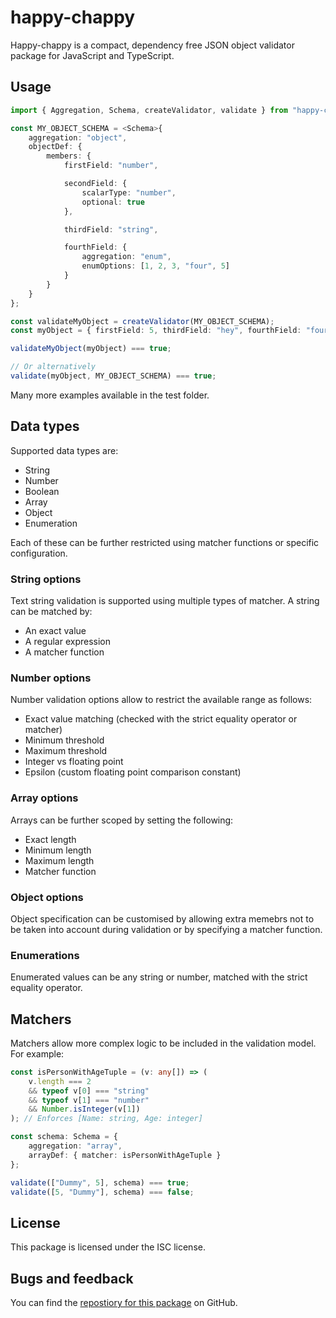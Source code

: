 # happy-chappy

Happy-chappy is a compact, dependency free JSON object validator package for JavaScript and TypeScript.

## Usage

```typescript
import { Aggregation, Schema, createValidator, validate } from "happy-chappy";

const MY_OBJECT_SCHEMA = <Schema>{
    aggregation: "object",
    objectDef: {
        members: {
            firstField: "number",

            secondField: {
                scalarType: "number",
                optional: true
            },

            thirdField: "string",

            fourthField: {
                aggregation: "enum",
                enumOptions: [1, 2, 3, "four", 5]
            }
        }
    }
};

const validateMyObject = createValidator(MY_OBJECT_SCHEMA);
const myObject = { firstField: 5, thirdField: "hey", fourthField: "four" };

validateMyObject(myObject) === true;

// Or alternatively
validate(myObject, MY_OBJECT_SCHEMA) === true;
```

Many more examples available in the test folder.

## Data types

Supported data types are:

* String
* Number
* Boolean
* Array
* Object
* Enumeration

Each of these can be further restricted using matcher functions or specific configuration.

### String options

Text string validation is supported using multiple types of matcher. A string can be matched by:

* An exact value
* A regular expression
* A matcher function

### Number options

Number validation options allow to restrict the available range as follows:

* Exact value matching (checked with the strict equality operator or matcher)
* Minimum threshold
* Maximum threshold
* Integer vs floating point
* Epsilon (custom floating point comparison constant)

### Array options

Arrays can be further scoped by setting the following:

* Exact length
* Minimum length
* Maximum length
* Matcher function

### Object options

Object specification can be customised by allowing extra memebrs not to be taken into account during validation or by specifying a matcher function.

### Enumerations

Enumerated values can be any string or number, matched with the strict equality operator.

## Matchers

Matchers allow more complex logic to be included in the validation model. For example:

```typescript
const isPersonWithAgeTuple = (v: any[]) => (
    v.length === 2
    && typeof v[0] === "string"
    && typeof v[1] === "number"
    && Number.isInteger(v[1])
); // Enforces [Name: string, Age: integer]

const schema: Schema = {
    aggregation: "array",
    arrayDef: { matcher: isPersonWithAgeTuple }
};

validate(["Dummy", 5], schema) === true;
validate([5, "Dummy"], schema) === false;
```

## License

This package is licensed under the ISC license.

## Bugs and feedback

You can find the [repostiory for this package](https://github.com/moongoal/happy-chappy) on GitHub.

